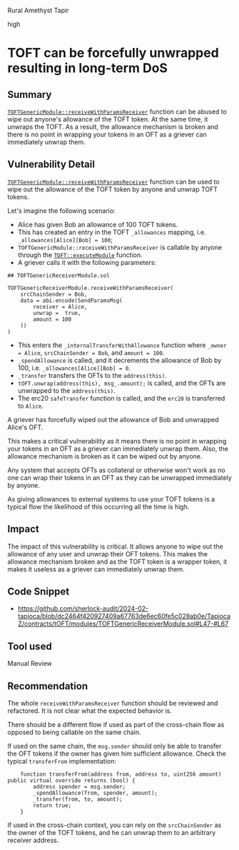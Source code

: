 Rural Amethyst Tapir

high

# TOFT can be forcefully unwrapped resulting in long-term DoS

## Summary
[`TOFTGenericModule::receiveWithParamsReceiver`](https://github.com/sherlock-audit/2024-02-tapioca/blob/dc2464f420927409a67763de6ec60fe5c028ab0e/TapiocaZ/contracts/tOFT/modules/TOFTGenericReceiverModule.sol#L47) function can be abused to wipe out anyone's allowance of the TOFT token.
At the same time, it unwraps the TOFT. As a result, the allowance mechanism is broken and there is no point in wrapping your tokens in an OFT as a griever can immediately unwrap them.

## Vulnerability Detail
[`TOFTGenericModule::receiveWithParamsReceiver`](https://github.com/sherlock-audit/2024-02-tapioca/blob/dc2464f420927409a67763de6ec60fe5c028ab0e/TapiocaZ/contracts/tOFT/modules/TOFTGenericReceiverModule.sol#L47) function can be used to wipe out the allowance of the TOFT token by anyone and unwrap TOFT tokens. 

Let's imagine the following scenario:
- Alice has given Bob an allowance of 100 TOFT tokens.
- This has created an entry in the TOFT `_allowances` mapping, i.e. `_allowances[Alice][Bob] = 100`;
- `TOFTGenericModule::receiveWithParamsReceiver` is callable by anyone through the [`TOFT::executeModule`](https://github.com/sherlock-audit/2024-02-tapioca/blob/dc2464f420927409a67763de6ec60fe5c028ab0e/TapiocaZ/contracts/tOFT/TOFT.sol#L146) function.
- A griever calls it with the following parameters:

```solidity
## TOFTGenericReceiverModule.sol

TOFTGenericReceiverModule.receiveWithParamsReceiver(
    srcChainSender = Bob,
    data = abi.encode(SendParamsMsg(
        receiver = Alice,
        unwrap =  true,
        amount = 100
    ))
)
```

- This enters the `_internalTransferWithAllowance` function where `_owner = Alice`, `srcChainSender = Bob`, and `amount = 100`.
- `_spendAllowance` is called, and it decrements the allowance of Bob by 100, i.e. `_allowances[Alice][Bob] = 0`.
- `_transfer` transfers the OFTs to the `address(this)`.
- `tOFT.unwrap(address(this), msg_.amount);` is called, and the OFTs are unwrapped to the `address(this)`.
- The erc20 `safeTransfer` function is called, and the `erc20` is transferred to `Alice`.

A griever has forcefully wiped out the allowance of Bob and unwrapped Alice's OFT.

This makes a critical vulnerability as it means there is no point in wrapping your tokens in an OFT as a griever can immediately unwrap them. Also, the allowance mechanism is broken as it can be wiped out by anyone.

Any system that accepts OFTs as collateral or otherwise won't work as no one can wrap their tokens in an OFT as they can be unwrapped immediately by anyone.

As giving allowances to external systems to use your TOFT tokens is a typical flow the likelihood of this occurring all the time is high. 

## Impact

The impact of this vulnerability is critical. It allows anyone to wipe out the allowance of any user and unwrap their OFT tokens. This makes the allowance mechanism broken and as the TOFT token is a wrapper token, it makes it useless as a griever can immediately unwrap them.

## Code Snippet

- https://github.com/sherlock-audit/2024-02-tapioca/blob/dc2464f420927409a67763de6ec60fe5c028ab0e/TapiocaZ/contracts/tOFT/modules/TOFTGenericReceiverModule.sol#L47-#L67

## Tool used

Manual Review

## Recommendation
The whole `receiveWithParamsReceiver` function should be reviewed and refactored. It is not clear what the expected behavior is.

There should be a different flow if used as part of the cross-chain flow as opposed to being callable on the same chain.

If used on the same chain, the `msg.sender` should only be able to transfer the OFT tokens if the owner has given him sufficient allowance. Check the typical `transferFrom` implementation:

```solidity
    function transferFrom(address from, address to, uint256 amount) public virtual override returns (bool) {
        address spender = msg.sender;
        _spendAllowance(from, spender, amount);
        _transfer(from, to, amount);
        return true;
    }
```

If used in the cross-chain context, you can rely on the `srcChainSender` as the owner of the TOFT tokens, and he can unwrap them to an arbitrary receiver address. 
